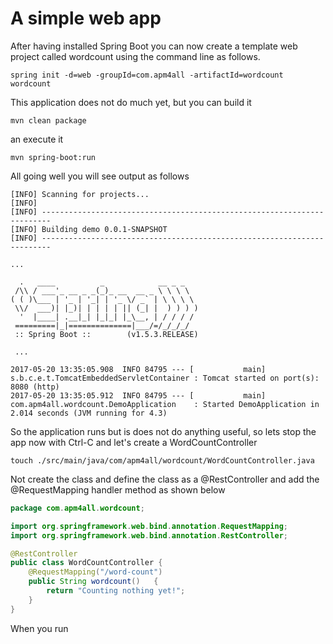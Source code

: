 # A simple web app

After having installed Spring Boot you can now create a template web project called wordcount using the command line as follows.

```
spring init -d=web -groupId=com.apm4all -artifactId=wordcount wordcount
```

This application does not do much yet, but you can build it

```
mvn clean package
```

an execute it

```
mvn spring-boot:run
```

All going well you will see output as follows

    [INFO] Scanning for projects...
    [INFO]
    [INFO] ------------------------------------------------------------------------
    [INFO] Building demo 0.0.1-SNAPSHOT
    [INFO] ------------------------------------------------------------------------

    ...

      .   ____          _            __ _ _
     /\\ / ___'_ __ _ _(_)_ __  __ _ \ \ \ \
    ( ( )\___ | '_ | '_| | '_ \/ _` | \ \ \ \
     \\/  ___)| |_)| | | | | || (_| |  ) ) ) )
      '  |____| .__|_| |_|_| |_\__, | / / / /
     =========|_|==============|___/=/_/_/_/
     :: Spring Boot ::        (v1.5.3.RELEASE)

     ...

    2017-05-20 13:35:05.908  INFO 84795 --- [           main] s.b.c.e.t.TomcatEmbeddedServletContainer : Tomcat started on port(s): 8080 (http)
    2017-05-20 13:35:05.912  INFO 84795 --- [           main] com.apm4all.wordcount.DemoApplication    : Started DemoApplication in 2.014 seconds (JVM running for 4.3)

So the application runs but is does not do anything useful, so lets stop the app now with Ctrl-C and let's create a WordCountController

```
touch ./src/main/java/com/apm4all/wordcount/WordCountController.java
```

Not create the class and define the class as a @RestController and add the @RequestMapping handler method as shown below

```java
package com.apm4all.wordcount;

import org.springframework.web.bind.annotation.RequestMapping;
import org.springframework.web.bind.annotation.RestController;

@RestController
public class WordCountController {
    @RequestMapping("/word-count")
    public String wordcount()   {
        return "Counting nothing yet!";
    }
}
```

When you run


